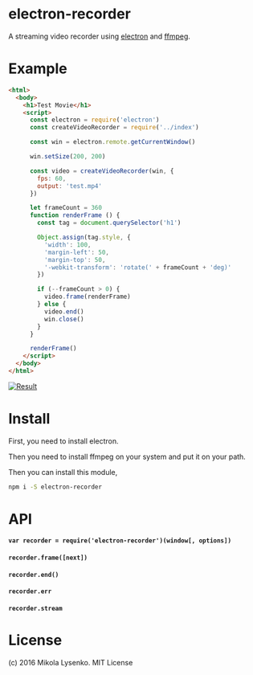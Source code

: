 # electron-recorder
A streaming video recorder using [electron](https://github.com/electron/electron) and [ffmpeg](http://ffmpeg.org/).

# Example

```html
<html>
  <body>
    <h1>Test Movie</h1>
    <script>
      const electron = require('electron')
      const createVideoRecorder = require('../index')

      const win = electron.remote.getCurrentWindow()

      win.setSize(200, 200)

      const video = createVideoRecorder(win, {
        fps: 60,
        output: 'test.mp4'
      })

      let frameCount = 360
      function renderFrame () {
        const tag = document.querySelector('h1')

        Object.assign(tag.style, {
          'width': 100,
          'margin-left': 50,
          'margin-top': 50,
          '-webkit-transform': 'rotate(' + frameCount + 'deg)'
        })

        if (--frameCount > 0) {
          video.frame(renderFrame)
        } else {
          video.end()
          win.close()
        }
      }

      renderFrame()
    </script>
  </body>
</html>
```

[![Result](http://img.youtube.com/vi/1p14KdH0jn8/0.jpg)](https://youtu.be/1p14KdH0jn8)

# Install

First, you need to install electron.

Then you need to install ffmpeg on your system and put it on your path.

Then you can install this module,

```sh
npm i -S electron-recorder
```

# API

#### `var recorder = require('electron-recorder')(window[, options])`

#### `recorder.frame([next])`

#### `recorder.end()`

#### `recorder.err`

#### `recorder.stream`

# License
(c) 2016 Mikola Lysenko. MIT License
